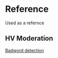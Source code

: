 # Reference
Used as a refernce

## HV Moderation
[Badword detection](https://github.com/poldis/reference/badwords.js)
